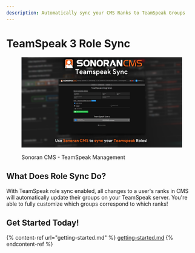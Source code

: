 ```yaml
---
description: Automatically sync your CMS Ranks to TeamSpeak Groups
---
```


# TeamSpeak 3 Role Sync

<figure><img src="../../.gitbook/assets/image (2) (1) (1) (1) (1) (1).png" alt=""><figcaption><p>Sonoran CMS - TeamSpeak Management</p></figcaption></figure>

## What Does Role Sync Do?

With TeamSpeak role sync enabled, all changes to a user's ranks in CMS will automatically update their groups on your TeamSpeak server. You're able to fully customize which groups correspond to which ranks!

## Get Started Today!

{% content-ref url="getting-started.md" %}
[getting-started.md](getting-started.md)
{% endcontent-ref %}
